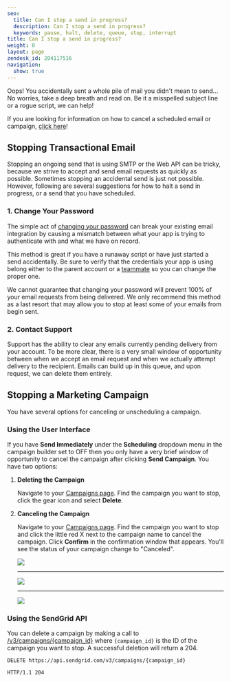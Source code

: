 ```yaml
---
seo:
  title: Can I stop a send in progress?
  description: Can I stop a send in progress?
  keywords: pause, halt, delete, queue, stop, interrupt
title: Can I stop a send in progress?
weight: 0
layout: page
zendesk_id: 204117516
navigation:
  show: true
---
```


Oops! You accidentally sent a whole pile of mail you didn't mean to send... No worries, take a deep breath and read on. Be it a misspelled subject line or a rogue script, we can help!

<call-out type="warning">

If you are looking for information on how to cancel a scheduled email or campaign, [click here]({{root_url}}/Classroom/Send/When_Emails_Are_Sent/can_i_stop_a_scheduled_send.html)!

</call-out>

## 	Stopping Transactional Email
 	
Stopping an ongoing send that is using SMTP or the Web API can be tricky, because we strive to accept and send email requests as quickly as possible. Sometimes stopping an accidental send is just not possible. However, following are several suggestions for how to halt a send in progress, or a send that you have scheduled.

 ### 	1. Change Your Password
 	
The simple act of [changing your password](https://app.sendgrid.com/settings/account) can break your existing email integration by causing a mismatch between what your app is trying to authenticate with and what we have on record.

This method is great if you have a runaway script or have just started a send accidentally. Be sure to verify that the credentials your app is using belong either to the parent account or a [teammate](https://app.sendgrid.com/settings/teammates) so you can change the proper one.

<call-out type="warning">

We cannot guarantee that changing your password will prevent 100% of your email requests from being delivered. We only recommend this method as a last resort that may allow you to stop at least some of your emails from begin sent.

</call-out>

 ### 	2. Contact Support
 	
Support has the ability to clear any emails currently pending delivery from your account. To be more clear, there is a very small window of opportunity between when we accept an email request and when we actually attempt delivery to the recipient. Emails can build up in this queue, and upon request, we can delete them entirely.

## 	Stopping a Marketing Campaign
 	
You have several options for canceling or unscheduling a campaign.

 ### 	Using the User Interface
 	
If you have **Send Immediately** under the **Scheduling** dropdown menu in the campaign builder set to OFF then you only have a very brief window of opportunity to cancel the campaign after clicking **Send Campaign**. You have two options:

1. **Deleting the Campaign**

    Navigate to your [Campaigns page](https://sendgrid.com/marketing_campaigns/ui/campaigns). Find the campaign you want to stop, click the gear icon and select **Delete**.

2. **Canceling the Campaign**

    Navigate to your [Campaigns page](https://sendgrid.com/marketing_campaigns/ui/campaigns). Find the campaign you want to stop and click the little red X next to the campaign name to cancel the campaign. Click **Confirm** in the confirmation window that appears. You'll see the status of your campaign change to "Canceled".

    ![]({{root_url}}/images/cancel_campaign_1.png)

    *****

    ![]({{root_url}}/images/cancel_campaign_2.png)

    *****

    ![]({{root_url}}/images/cancel_campaign_3.png)

 ### 	Using the SendGrid API
 	
You can delete a campaign by making a call to [/v3/campaigns/{campaign_id}]({{root_url}}/API_Reference/Web_API_v3/Marketing_Campaigns/campaigns.html#Delete-a-Campaign-DELETE) where `{campaign_id}` is the ID of the campaign you want to stop. A successful deletion will return a 204.

`DELETE https://api.sendgrid.com/v3/campaigns/{campaign_id}`

`HTTP/1.1 204`